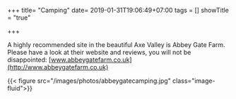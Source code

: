+++
title= "Camping"
date= 2019-01-31T19:06:49+07:00
tags = []
showTitle = "true"

+++

A highly recommended site in the beautiful Axe Valley is Abbey Gate Farm. Please have a look at their website and reviews, you will not be disappointed: [www.abbeygatefarm.co.uk](http://www.abbeygatefarm.co.uk)

{{< figure src="/images/photos/abbeygatecamping.jpg" class="image-fluid">}}
